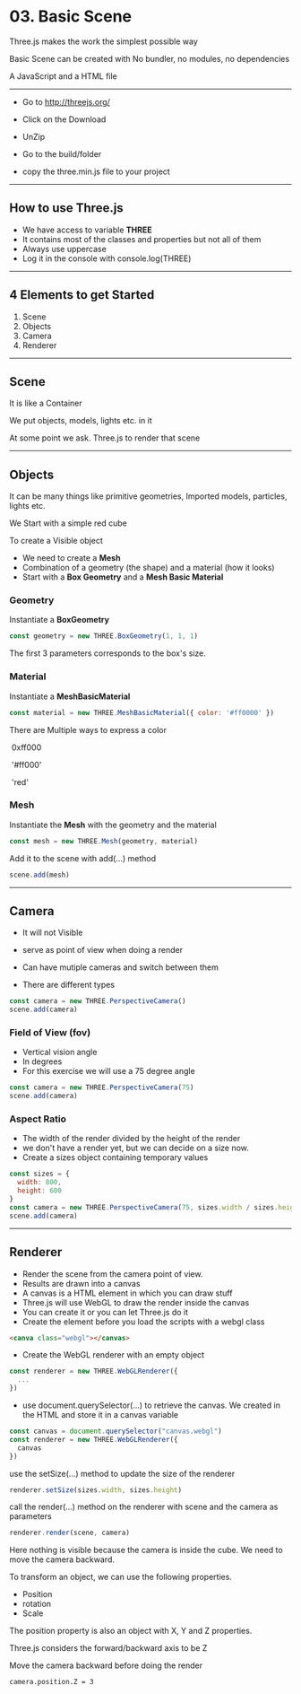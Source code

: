 # 03. Basic Scene

Three.js makes the work the simplest possible way

Basic Scene can be created with No bundler, no modules, no dependencies

A JavaScript and a HTML file

---

- Go to http://threejs.org/

- Click on the Download

- UnZip

- Go to the build/folder

- copy the three.min.js file to your project

---

## How to use Three.js

- We have access to variable **THREE**
- It contains most of the classes and properties but not all of them
- Always use uppercase
- Log it in the console with console.log(THREE)

---

## 4 Elements to get Started

1. Scene
2. Objects
3. Camera
4. Renderer

---

## Scene

It is like a Container

We put objects, models, lights etc. in it

At some point we ask. Three.js to render that scene

---

## Objects

It can be many things like primitive geometries, Imported models, particles, lights etc.

We Start with a simple red cube

To create a Visible object

- We need to create a **Mesh**
- Combination of a geometry (the shape) and a material (how it looks)
- Start with a **Box Geometry** and a **Mesh Basic Material**

### Geometry

Instantiate a **BoxGeometry**

```javascript
const geometry = new THREE.BoxGeometry(1, 1, 1)
```

The first 3 parameters corresponds to the box's size.

### Material

Instantiate a **MeshBasicMaterial**

```javascript
const material = new THREE.MeshBasicMaterial({ color: '#ff0000' })
```

There are Multiple ways to express a color

​		0xff000

​		'#ff000'

​		'red'

### Mesh

Instantiate the **Mesh** with the geometry and the material

```javascript
const mesh = new THREE.Mesh(geometry, material)
```

Add it to the scene with add(...) method

```javascript
scene.add(mesh)
```

---

## Camera

- It will not Visible

- serve as point of view when doing a render

- Can have mutiple cameras and switch between them

- There are different types

```javascript
const camera = new THREE.PerspectiveCamera()
scene.add(camera)
```

### Field of View (fov)

- Vertical vision angle
- In degrees
- For this exercise we will use a 75 degree angle

```javascript
const camera = new THREE.PerspectiveCamera(75)
scene.add(camera)
```

### Aspect Ratio

- The width of the render divided by the height of the render
- we don't have a render yet, but we can decide on a size now.
- Create a sizes object containing temporary values

```javascript
const sizes = {
  width: 800,
  height: 600
}
const camera = new THREE.PerspectiveCamera(75, sizes.width / sizes.height)
scene.add(camera)
```

---

## Renderer

- Render the scene from the camera point of view.
- Results are drawn into a canvas
- A canvas is a HTML element in which you can draw stuff
- Three.js will use WebGL to draw the render inside the canvas
- You can create it or you can let Three.js do it
- Create the <canvas> element before you load the scripts with a webgl class

```html
<canva class="webgl"></canvas>
```

- Create the WebGL renderer with an empty object

```javascript
const renderer = new THREE.WebGLRenderer({
  ...
})
```

- use document.querySelector(...) to retrieve the canvas. We created in the HTML and store it in a canvas variable

```javascript
const canvas = document.querySelector("canvas.webgl")
const renderer = new THREE.WebGLRenderer({
  canvas
})
```

use the setSize(...) method to update the size of the renderer

```javascript
renderer.setSize(sizes.width, sizes.height)
```

call the render(...) method on the renderer with scene and the camera as parameters

```javascript
renderer.render(scene, camera)
```

Here nothing is visible because the camera is inside the cube. We need to move the camera backward.

To transform an object, we can use the following properties.

- Position
- rotation
- Scale

The position property is also an object with X, Y and Z properties.

Three.js considers the forward/backward axis to be Z

Move the camera backward before doing the render

```
camera.position.Z = 3
```